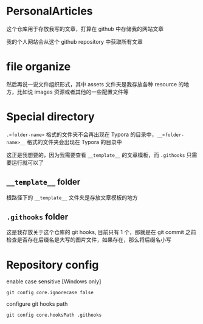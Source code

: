 # PersonalArticles

这个仓库用于存放我写的文章，打算在 github 中存储我的网站文章

我的个人网站会从这个 github repository 中获取所有文章

# file organize

然后再说一说文件组织形式，其中 assets 文件夹是我存放各种 resource 的地方，比如说 images 资源或者其他的一些配置文件等

# Special directory

`.<folder-name>` 格式的文件夹不会再出现在 Typora 的目录中，`__<folder-name>__` 格式的文件夹会出现在 Typora 的目录中

这正是我想要的，因为我需要查看 `__template__` 的文章模板，而 `.githooks` 只需要运行就可以了

## `__template__` folder

根路径下的  `__template__` 文件夹是存放文章模板的地方

## `.githooks` folder

这是我存放关于这个仓库的 git hooks, 目前只有 1 个，那就是在 git commit 之前检查是否存在后缀名是大写的图片文件，如果存在，那么将后缀名小写

# Repository config

enable case sensitive [Windows only]

```shell
git config core.ignorecase false
```

configure git hooks path

```shell
git config core.hooksPath .githooks
```

